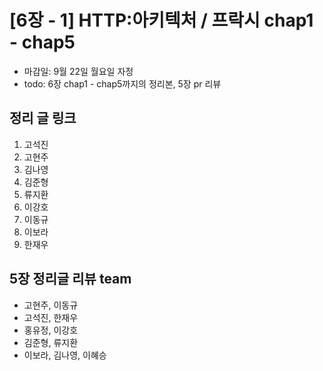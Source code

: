 # [6장 - 1] HTTP:아키텍처 / 프락시 chap1 - chap5

- 마감일: 9월 22일 월요일 자정
- todo: 6장 chap1 - chap5까지의 정리본, 5장 pr 리뷰

## 정리 글 링크

1. 고석진
2. 고현주
3. 김나영
4. 김준형
5. 류지환
6. 이강호
7. 이동규
8. 이보라
9. 한재우

## 5장 정리글 리뷰 team

- 고현주, 이동규
- 고석진, 한재우
- 홍유정, 이강호
- 김준형, 류지환
- 이보라, 김나영, 이혜승
